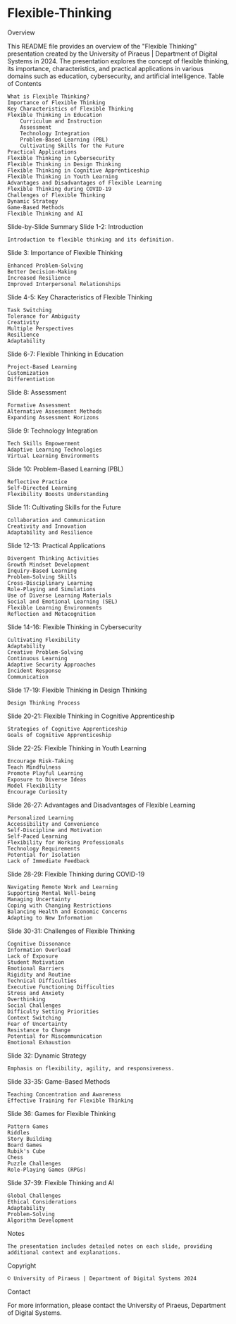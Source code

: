 # Flexible-Thinking

Overview

This README file provides an overview of the "Flexible Thinking" presentation created by the University of Piraeus | Department of Digital Systems in 2024. The presentation explores the concept of flexible thinking, its importance, characteristics, and practical applications in various domains such as education, cybersecurity, and artificial intelligence.
Table of Contents

    What is Flexible Thinking?
    Importance of Flexible Thinking
    Key Characteristics of Flexible Thinking
    Flexible Thinking in Education
        Curriculum and Instruction
        Assessment
        Technology Integration
        Problem-Based Learning (PBL)
        Cultivating Skills for the Future
    Practical Applications
    Flexible Thinking in Cybersecurity
    Flexible Thinking in Design Thinking
    Flexible Thinking in Cognitive Apprenticeship
    Flexible Thinking in Youth Learning
    Advantages and Disadvantages of Flexible Learning
    Flexible Thinking during COVID-19
    Challenges of Flexible Thinking
    Dynamic Strategy
    Game-Based Methods
    Flexible Thinking and AI

Slide-by-Slide Summary
Slide 1-2: Introduction

    Introduction to flexible thinking and its definition.

Slide 3: Importance of Flexible Thinking

    Enhanced Problem-Solving
    Better Decision-Making
    Increased Resilience
    Improved Interpersonal Relationships

Slide 4-5: Key Characteristics of Flexible Thinking

    Task Switching
    Tolerance for Ambiguity
    Creativity
    Multiple Perspectives
    Resilience
    Adaptability

Slide 6-7: Flexible Thinking in Education

    Project-Based Learning
    Customization
    Differentiation

Slide 8: Assessment

    Formative Assessment
    Alternative Assessment Methods
    Expanding Assessment Horizons

Slide 9: Technology Integration

    Tech Skills Empowerment
    Adaptive Learning Technologies
    Virtual Learning Environments

Slide 10: Problem-Based Learning (PBL)

    Reflective Practice
    Self-Directed Learning
    Flexibility Boosts Understanding

Slide 11: Cultivating Skills for the Future

    Collaboration and Communication
    Creativity and Innovation
    Adaptability and Resilience

Slide 12-13: Practical Applications

    Divergent Thinking Activities
    Growth Mindset Development
    Inquiry-Based Learning
    Problem-Solving Skills
    Cross-Disciplinary Learning
    Role-Playing and Simulations
    Use of Diverse Learning Materials
    Social and Emotional Learning (SEL)
    Flexible Learning Environments
    Reflection and Metacognition

Slide 14-16: Flexible Thinking in Cybersecurity

    Cultivating Flexibility
    Adaptability
    Creative Problem-Solving
    Continuous Learning
    Adaptive Security Approaches
    Incident Response
    Communication

Slide 17-19: Flexible Thinking in Design Thinking

    Design Thinking Process

Slide 20-21: Flexible Thinking in Cognitive Apprenticeship

    Strategies of Cognitive Apprenticeship
    Goals of Cognitive Apprenticeship

Slide 22-25: Flexible Thinking in Youth Learning

    Encourage Risk-Taking
    Teach Mindfulness
    Promote Playful Learning
    Exposure to Diverse Ideas
    Model Flexibility
    Encourage Curiosity

Slide 26-27: Advantages and Disadvantages of Flexible Learning

    Personalized Learning
    Accessibility and Convenience
    Self-Discipline and Motivation
    Self-Paced Learning
    Flexibility for Working Professionals
    Technology Requirements
    Potential for Isolation
    Lack of Immediate Feedback

Slide 28-29: Flexible Thinking during COVID-19

    Navigating Remote Work and Learning
    Supporting Mental Well-being
    Managing Uncertainty
    Coping with Changing Restrictions
    Balancing Health and Economic Concerns
    Adapting to New Information

Slide 30-31: Challenges of Flexible Thinking

    Cognitive Dissonance
    Information Overload
    Lack of Exposure
    Student Motivation
    Emotional Barriers
    Rigidity and Routine
    Technical Difficulties
    Executive Functioning Difficulties
    Stress and Anxiety
    Overthinking
    Social Challenges
    Difficulty Setting Priorities
    Context Switching
    Fear of Uncertainty
    Resistance to Change
    Potential for Miscommunication
    Emotional Exhaustion

Slide 32: Dynamic Strategy

    Emphasis on flexibility, agility, and responsiveness.

Slide 33-35: Game-Based Methods

    Teaching Concentration and Awareness
    Effective Training for Flexible Thinking

Slide 36: Games for Flexible Thinking

    Pattern Games
    Riddles
    Story Building
    Board Games
    Rubik's Cube
    Chess
    Puzzle Challenges
    Role-Playing Games (RPGs)

Slide 37-39: Flexible Thinking and AI

    Global Challenges
    Ethical Considerations
    Adaptability
    Problem-Solving
    Algorithm Development

Notes

    The presentation includes detailed notes on each slide, providing additional context and explanations.

Copyright

    © University of Piraeus | Department of Digital Systems 2024

Contact

For more information, please contact the University of Piraeus, Department of Digital Systems.
